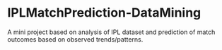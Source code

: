 # IPLMatchPrediction-DataMining
A mini project based on analysis of IPL dataset and prediction of match outcomes based on observed trends/patterns.

